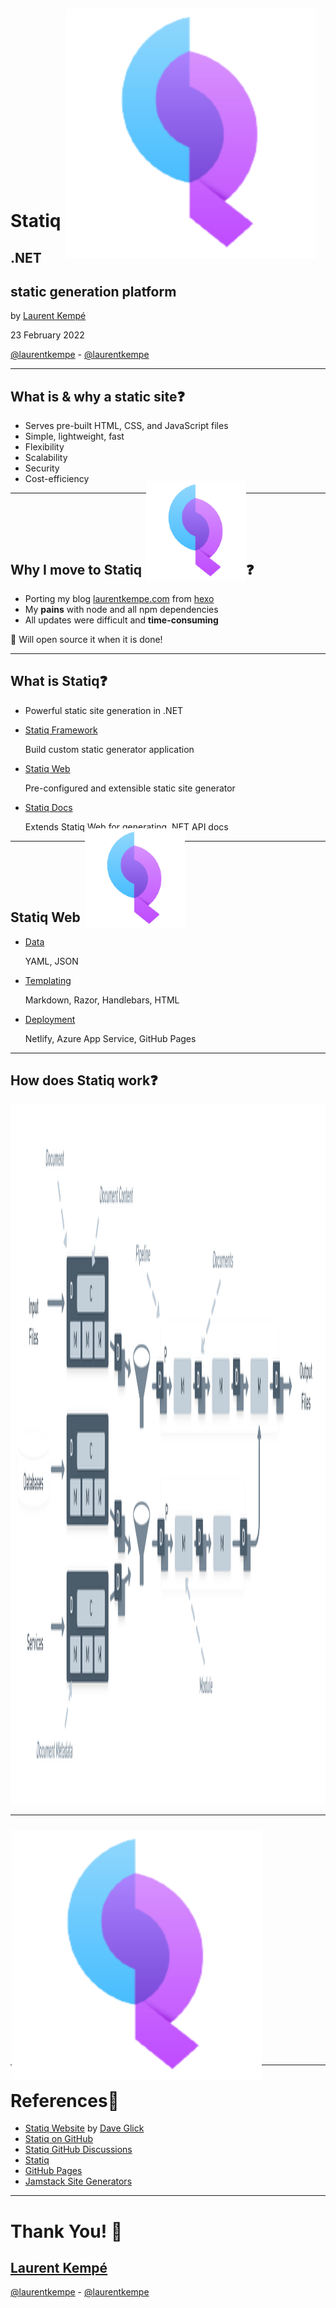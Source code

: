 <!-- .slide: data-background-image="https://live.staticflickr.com/65535/49476819197_ce5559e3e6_o.jpg" -->

# Statiq <img src="img/statiq_logo.png" style="height:10vh; margin: -50px -50px -50px 2px ; " />

## .NET
## static generation platform

by [Laurent Kempé](https://laurentkempe.com)

23 February 2022

<i class="fab fa-twitter"></i> [@laurentkempe](https://twitter.com/laurentkempe) - <i class="fab fa-github"></i> [@laurentkempe](https://github.com/laurentkempe)

---

## What is & why a static site❓

* Serves pre-built HTML, CSS, and JavaScript files <!-- .element: class="fragment" data-fragment-index="1" -->
* Simple, lightweight, fast <!-- .element: class="fragment" data-fragment-index="2" -->
* Flexibility <!-- .element: class="fragment" data-fragment-index="3" -->
* Scalability <!-- .element: class="fragment" data-fragment-index="4" -->
* Security  <!-- .element: class="fragment" data-fragment-index="5" -->
* Cost-efficiency <!-- .element: class="fragment" data-fragment-index="6" -->

---

## Why I move to Statiq <img src="img/statiq_logo.png" style="height:4vh; margin: -50px -0px -10px 2px ; " />❓

* Porting my blog [laurentkempe.com](https://laurentkempe.com) from [hexo](https://hexo.io/) <i class="fa-brands fa-node-js"></i>
* My **pains** with node <i class="fa-brands fa-node-js"></i> and all npm dependencies
* All updates were difficult and **time-consuming**

📢️ Will open source it when it is done!

---

## What is Statiq❓

* Powerful static site generation in .NET
* [Statiq Framework](https://www.statiq.dev/framework/) 

    Build custom static generator application

* [Statiq Web](https://www.statiq.dev/web/)

    Pre-configured and extensible static site generator

* [Statiq Docs](https://www.statiq.dev/docs/)

    Extends Statiq Web for generating .NET API docs

---

## Statiq Web <img src="img/statiq_logo.png" style="height:4vh; margin: -50px -0px -10px 2px ; " />

* [Data](https://www.statiq.dev/web/content-and-data/data)

  YAML, JSON

* [Templating](https://www.statiq.dev/web/content-and-data/templates/)
 
    Markdown, Razor, Handlebars, HTML

* [Deployment](https://www.statiq.dev/web/deployment/)

    Netlify, Azure App Service, GitHub Pages

---

## How does Statiq work❓

<img src="img/statisflow.png" style="height:28vh;" />

---

# 🚀 DEMO Statiq <img src="img/statiq_logo.png" style="height:10vh; margin: -50px -50px -50px 2px ; " />

---

# References📘

* [Statiq Website](https://www.statiq.dev/) by [Dave Glick](https://twitter.com/daveaglick) <i class="fab fa-twitter"></i> 
* [Statiq on GitHub](https://github.com/statiqdev)
* [Statiq GitHub Discussions](https://github.com/statiqdev/Discussions/discussions)
* [Statiq <i class="fab fa-twitter"></i>](https://twitter.com/statiqdev)
* [GitHub Pages](https://pages.github.com/)
* [Jamstack Site Generators](https://jamstack.org/generators/)

---

# Thank You! 🚀

<!-- .slide: data-background-image="https://live.staticflickr.com/65535/49476819197_ce5559e3e6_o.jpg" -->

## [Laurent Kempé](https://laurentkempe.com)

<i class="fab fa-twitter"></i> [@laurentkempe](https://twitter.com/laurentkempe) - <i class="fab fa-github"></i> [@laurentkempe](https://github.com/laurentkempe)
